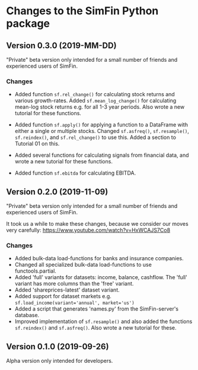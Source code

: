 # Changes to the SimFin Python package

## Version 0.3.0 (2019-MM-DD)

"Private" beta version only intended for a small number of friends and
experienced users of SimFin.

### Changes

-   Added function `sf.rel_change()` for calculating stock returns and
    various growth-rates. Added `sf.mean_log_change()` for calculating
    mean-log stock returns e.g. for all 1-3 year periods. Also wrote a
    new tutorial for these functions.

-   Added function `sf.apply()` for applying a function to a DataFrame
    with either a single or multiple stocks. Changed `sf.asfreq()`,
    `sf.resample()`, `sf.reindex()`, and `sf.rel_change()` to use this.
    Added a section to Tutorial 01 on this.

-   Added several functions for calculating signals from financial data,
    and wrote a new tutorial for these functions.
    
-   Added function `sf.ebitda` for calculating EBITDA.


## Version 0.2.0 (2019-11-09)

"Private" beta version only intended for a small number of friends and
experienced users of SimFin.

It took us a while to make these changes, because we consider our moves
very carefully: https://www.youtube.com/watch?v=HxWCAJS7Co8

### Changes

-   Added bulk-data load-functions for banks and insurance companies.
-   Changed all specialized bulk-data load-functions to use functools.partial.
-   Added 'full' variants for datasets: income, balance, cashflow.
    The 'full' variant has more columns than the 'free' variant.
-   Added 'shareprices-latest' dataset variant.
-   Added support for dataset markets e.g. `sf.load_income(variant='annual', market='us')`
-   Added a script that generates 'names.py' from the SimFin-server's database.
-   Improved implementation of `sf.resample()` and also added the functions
    `sf.reindex()` and `sf.asfreq()`. Also wrote a new tutorial for these.


## Version 0.1.0 (2019-09-26)

Alpha version only intended for developers.
